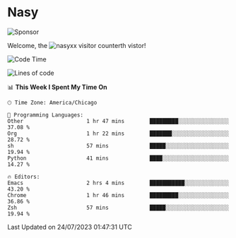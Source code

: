 # Nasy

<!--
<p align="center">
<img height="200" src="https://github-readme-stats.vercel.app/api?username=nasyxx&count_private=true&show_icons=true&theme=dracula&include_all_commits=true"/>
<img height="200" src="https://github-readme-stats.vercel.app/api/top-langs/?username=nasyxx&theme=dracula&hide=html,jupyter+notebook&count_private=true&show_icons=true"/>
</p>

  
----------------
-->

![Sponsor](https://img.shields.io/static/v1.svg?label=Sponsor&message=%E2%9D%A4&logo=GitHub&style=flat&color=pink)
 
Welcome, the ![nasyxx visitor counter](https://count.getloli.com/get/@nasyxx?theme=rule34)th vistor!
 
<!--START_SECTION:waka-->
![Code Time](http://img.shields.io/badge/Code%20Time-3%2C603%20hrs%2022%20mins-blue)

![Lines of code](https://img.shields.io/badge/From%20Hello%20World%20I%27ve%20Written-6.3%20million%20lines%20of%20code-blue)

📊 **This Week I Spent My Time On** 

```text
🕑︎ Time Zone: America/Chicago

💬 Programming Languages: 
Other                    1 hr 47 mins        █████████░░░░░░░░░░░░░░░░   37.08 % 
Org                      1 hr 22 mins        ███████░░░░░░░░░░░░░░░░░░   28.72 % 
sh                       57 mins             █████░░░░░░░░░░░░░░░░░░░░   19.94 % 
Python                   41 mins             ████░░░░░░░░░░░░░░░░░░░░░   14.27 % 

🔥 Editors: 
Emacs                    2 hrs 4 mins        ███████████░░░░░░░░░░░░░░   43.20 % 
Chrome                   1 hr 46 mins        █████████░░░░░░░░░░░░░░░░   36.86 % 
Zsh                      57 mins             █████░░░░░░░░░░░░░░░░░░░░   19.94 % 
```


 Last Updated on 24/07/2023 01:47:31 UTC
<!--END_SECTION:waka-->

<!-- ![visitors](https://visitor-badge.laobi.icu/badge?page_id=nasyxx.nasyxx) -->
